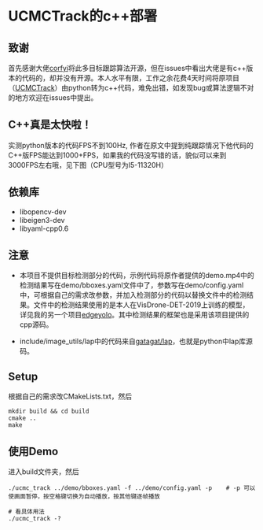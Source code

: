 # UCMCTrack的c++部署

## 致谢

首先感谢大佬[corfyi](https://github.com/corfyi)将此多目标跟踪算法开源，但在issues中看出大佬是有c++版本的代码的，却并没有开源。本人水平有限，工作之余花费4天时间将原项目（[UCMCTrack](https://github.com/corfyi/UCMCTrack)）由python转为c++代码，难免出错，如发现bug或算法逻辑不对的地方欢迎在issues中提出。


## C++真是太快啦！

实测python版本的代码FPS不到100Hz, 作者在原文中提到纯跟踪情况下他代码的C++版FPS能达到1000+FPS，如果我的代码没写错的话，貌似可以来到3000FPS左右哦，见下图（CPU型号为I5-11320H）




## 依赖库

- libopencv-dev
- libeigen3-dev
- libyaml-cpp0.6


## 注意

- 本项目不提供目标检测部分的代码，示例代码将原作者提供的demo.mp4中的检测结果写在demo/bboxes.yaml文件中了，参数写在demo/config.yaml中，可根据自己的需求改参数，并加入检测部分的代码以替换文件中的检测结果。文件中的检测结果使用的是本人在VisDrone-DET-2019上训练的模型，详见我的另一个项目[edgeyolo](https://github.com/LSH9832/edgeyolo)。其中检测结果的框架也是采用该项目提供的cpp源码。

- include/image_utils/lap中的代码来自[gatagat/lap](https://github.com/gatagat/lap)，也就是python中lap库源码。


## Setup
根据自己的需求改CMakeLists.txt，然后
```shell
mkdir build && cd build
cmake ..
make
```
## 使用Demo
进入build文件夹，然后
```shell
./ucmc_track ../demo/bboxes.yaml -f ../demo/config.yaml -p    # -p 可以使画面暂停，按空格键切换为自动播放，按其他键逐帧播放

# 看具体用法
./ucmc_track -?
```
